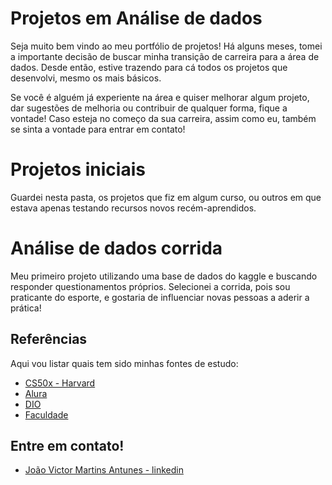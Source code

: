 
# Projetos em Análise de dados

Seja muito bem vindo ao meu portfólio de projetos! Há alguns meses, tomei a importante decisão de buscar minha transição de carreira para a área de dados. Desde então, estive trazendo para cá todos os projetos que desenvolvi, mesmo os mais básicos.

Se você é alguém já experiente na área e quiser melhorar algum projeto, dar sugestões de melhoria ou contribuir de qualquer forma, fique a vontade! Caso esteja no começo da sua carreira, assim como eu, também se sinta a vontade para entrar em contato!

# Projetos iniciais

Guardei nesta pasta, os projetos que fiz em algum curso, ou outros em que estava apenas testando recursos novos recém-aprendidos.

# Análise de dados corrida

Meu primeiro projeto utilizando uma base de dados do kaggle e buscando responder questionamentos próprios. Selecionei a corrida, pois sou praticante do esporte, e gostaria de influenciar novas pessoas a aderir a prática!

## Referências
Aqui vou listar quais tem sido minhas fontes de estudo:
 - [CS50x - Harvard](https://pll.harvard.edu/course/cs50-introduction-computer-sciences)
 - [Alura](https://www.alura.com.br/)
 - [DIO](https://www.dio.me/)
 - [Faculdade](https://www.uniceub.br/)


## Entre em contato!


- [João Victor Martins Antunes - linkedin](https://www.linkedin.com/in/jo%C3%A3o-victor-martins-antunes-660954184/)


